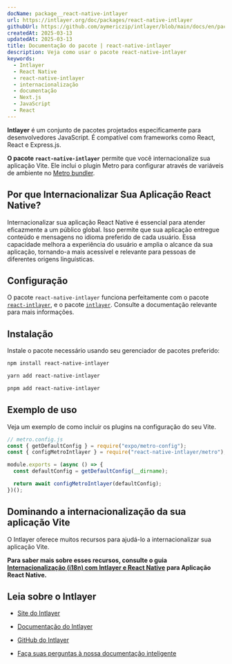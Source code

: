 ```yaml
---
docName: package__react-native-intlayer
url: https://intlayer.org/doc/packages/react-native-intlayer
githubUrl: https://github.com/aymericzip/intlayer/blob/main/docs/en/packages/react-native-intlayer/index.md
createdAt: 2025-03-13
updatedAt: 2025-03-13
title: Documentação do pacote | react-native-intlayer
description: Veja como usar o pacote react-native-intlayer
keywords:
  - Intlayer
  - React Native
  - react-native-intlayer
  - internacionalização
  - documentação
  - Next.js
  - JavaScript
  - React
---
```


**Intlayer** é um conjunto de pacotes projetados especificamente para desenvolvedores JavaScript. É compatível com frameworks como React, React e Express.js.

**O pacote `react-native-intlayer`** permite que você internacionalize sua aplicação Vite. Ele inclui o plugin Metro para configurar através de variáveis de ambiente no [Metro bundler](https://docs.expo.dev/guides/customizing-metro/).

## Por que Internacionalizar Sua Aplicação React Native?

Internacionalizar sua aplicação React Native é essencial para atender eficazmente a um público global. Isso permite que sua aplicação entregue conteúdo e mensagens no idioma preferido de cada usuário. Essa capacidade melhora a experiência do usuário e amplia o alcance da sua aplicação, tornando-a mais acessível e relevante para pessoas de diferentes origens linguísticas.

## Configuração

O pacote `react-native-intlayer` funciona perfeitamente com o pacote [`react-intlayer`](https://github.com/aymericzip/intlayer/blob/main/docs/pt/packages/react-intlayer/index.md), e o pacote [`intlayer`](https://github.com/aymericzip/intlayer/blob/main/docs/pt/packages/intlayer/index.md). Consulte a documentação relevante para mais informações.

## Instalação

Instale o pacote necessário usando seu gerenciador de pacotes preferido:

```bash packageManager="npm"
npm install react-native-intlayer
```

```bash packageManager="yarn"
yarn add react-native-intlayer
```

```bash packageManager="pnpm"
pnpm add react-native-intlayer
```

## Exemplo de uso

Veja um exemplo de como incluir os plugins na configuração do seu Vite.

```js
// metro.config.js
const { getDefaultConfig } = require("expo/metro-config");
const { configMetroIntlayer } = require("react-native-intlayer/metro");

module.exports = (async () => {
  const defaultConfig = getDefaultConfig(__dirname);

  return await configMetroIntlayer(defaultConfig);
})();
```

## Dominando a internacionalização da sua aplicação Vite

O Intlayer oferece muitos recursos para ajudá-lo a internacionalizar sua aplicação Vite.

**Para saber mais sobre esses recursos, consulte o guia [Internacionalização (i18n) com Intlayer e React Native](https://github.com/aymericzip/intlayer/blob/main/docs/pt/intlayer_with_react_native+expo.md) para Aplicação React Native.**

## Leia sobre o Intlayer

- [Site do Intlayer](https://intlayer.org)
- [Documentação do Intlayer](https://intlayer.org/doc)
- [GitHub do Intlayer](https://github.com/aymericzip/intlayer)

- [Faça suas perguntas à nossa documentação inteligente](https://intlayer.org/docchat)
